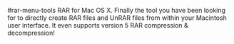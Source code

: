 #rar-menu-tools
RAR for Mac OS X. Finally the tool you have been looking for to directly create RAR files and UnRAR files from within your Macintosh user interface. It even supports version 5 RAR compression & decompression!
